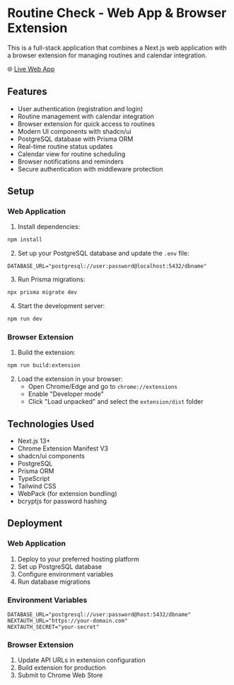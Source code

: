 # Routine Check - Web App & Browser Extension

This is a full-stack application that combines a Next.js web application with a browser extension for managing routines and calendar integration.

🌐 [Live Web App](https://www.routinest.com)

## Features

- User authentication (registration and login)
- Routine management with calendar integration
- Browser extension for quick access to routines
- Modern UI components with shadcn/ui
- PostgreSQL database with Prisma ORM
- Real-time routine status updates
- Calendar view for routine scheduling
- Browser notifications and reminders
- Secure authentication with middleware protection

## Setup

### Web Application

1. Install dependencies:

```bash
npm install
```

2. Set up your PostgreSQL database and update the `.env` file:

```
DATABASE_URL="postgresql://user:password@localhost:5432/dbname"
```

3. Run Prisma migrations:

```bash
npx prisma migrate dev
```

4. Start the development server:

```bash
npm run dev
```

### Browser Extension

1. Build the extension:

```bash
npm run build:extension
```

2. Load the extension in your browser:
   - Open Chrome/Edge and go to `chrome://extensions`
   - Enable "Developer mode"
   - Click "Load unpacked" and select the `extension/dist` folder

## Technologies Used

- Next.js 13+
- Chrome Extension Manifest V3
- shadcn/ui components
- PostgreSQL
- Prisma ORM
- TypeScript
- Tailwind CSS
- WebPack (for extension bundling)
- bcryptjs for password hashing

## Deployment

### Web Application

1. Deploy to your preferred hosting platform
2. Set up PostgreSQL database
3. Configure environment variables
4. Run database migrations

### Environment Variables

```env
DATABASE_URL="postgresql://user:password@host:5432/dbname"
NEXTAUTH_URL="https://your-domain.com"
NEXTAUTH_SECRET="your-secret"
```

### Browser Extension

1. Update API URLs in extension configuration
2. Build extension for production
3. Submit to Chrome Web Store
